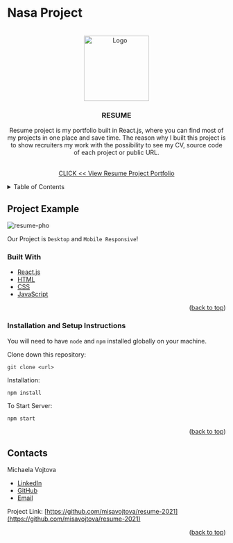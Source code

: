 # Nasa Project

<!-- ABOUT THE PROJECT -->
<div id="top"></div>

<!-- PROJECT LOGO -->
<br />
<div align="center">
  <a href="https://github.com/github_username/repo_name">
    <img src="https://user-images.githubusercontent.com/64092039/148694262-49986a79-c91d-4fd2-b8d9-552cad33727b.png" alt="Logo" width="150" height="150">
  </a>

<h3 align="center">RESUME</h3>
Resume project is my portfolio built in React.js, where you can find most of my projects in one place and save time. The reason why I built this project is to show recruiters my work with the possibility to see my CV, source code of each project or public URL.
  <p align="center">
    <br />
    <a href="https://misavojtova.github.io/resume-2021">CLICK << View Resume Project Portfolio</a>
</div>

<!-- TABLE OF CONTENTS -->
<details>
  <summary>Table of Contents</summary>
  <ol>
    <li><a href="#project-example">Project Example</a></li>
    <li><a href="#built-with">Built With</a></li>
    <li><a href="#installation-and-setup-instructions">Installation</a></li>
    <li><a href="#contacts">Contacts</a></li>
  </ol>
</details>

## Project Example
![resume-pho](https://user-images.githubusercontent.com/64092039/148694317-9418b1aa-fee9-465e-91d2-3c31a5cebff3.png)

Our Project is `Desktop` and `Mobile Responsive`!

### Built With

- [React.js](https://reactjs.org/)
- [HTML](https://html.spec.whatwg.org/multipage/)
- [CSS](https://www.w3.org/Style/CSS/Overview.en.html)
- [JavaScript](https://tc39.es/ecma262/)

<p align="right">(<a href="#top">back to top</a>)</p>

### Installation and Setup Instructions

You will need to have `node` and `npm` installed globally on your machine.

Clone down this repository:

`git clone <url>`

Installation:

`npm install`

To Start Server:

`npm start`

<p align="right">(<a href="#top">back to top</a>)</p>

<!-- CONTACT -->

## Contacts

Michaela Vojtova

- [LinkedIn](https://www.linkedin.com/in/michaela-vojtova-917782170/)
- [GitHub](https://github.com/misavojtova)
- [Email](misacastella@gmail.com)


Project Link: [https://github.com/misavojtova/resume-2021](https://github.com/misavojtova/resume-2021)

<p align="right">(<a href="#top">back to top</a>)</p>
